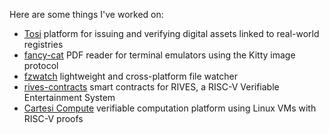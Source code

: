 Here are some things I've worked on:

- [Tosi](https://github.com/tosichain/tosi) platform for issuing and verifying digital assets linked to real-world registries
- [fancy-cat](https://github.com/freref/fancy-cat) PDF reader for terminal emulators using the Kitty image protocol
- [fzwatch](https://github.com/freref/fzwatch) lightweight and cross-platform file watcher
- [rives-contracts](https://github.com/rives-io/rives-contracts/tree/devnet) smart contracts for RIVES, a RISC-V Verifiable Entertainment System
- [Cartesi Compute](https://github.com/cartesi/compute) verifiable computation platform using Linux VMs with RISC-V proofs

